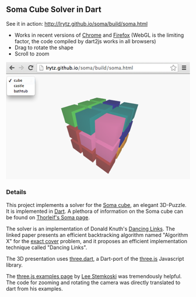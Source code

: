 ## Soma Cube Solver in Dart

See it in action: http://lrytz.github.io/soma/build/soma.html

* Works in recent versions of [Chrome](https://www.google.com/chrome/) and [Firefox](http://www.mozilla.org/firefox/)
  (WebGL is the limiting factor, the code compiled by dart2js works in all browsers)
* Drag to rotate the shape
* Scroll to zoom

![Screenshot](screenshot.png)

### Details

This project implements a solver for the [Soma cube](http://en.wikipedia.org/wiki/Soma_cube), an elegant
3D-Puzzle. It is implemented in [Dart](https://www.dartlang.org/). A plethora of information on the Soma cube
can be found on [Thorleif's Soma page](http://www.fam-bundgaard.dk/SOMA/SOMA.HTM).

The solver is an implementation of Donald Knuth's [Dancing Links](http://arxiv.org/pdf/cs/0011047v1.pdf). The
linked paper presents an efficient backtracking algorithm named "Algorithm X" for the
[exact cover](http://en.wikipedia.org/wiki/Exact_cover) problem, and it proposes an efficient implementation
technique called "Dancing Links".

The 3D presentation uses [three.dart](http://threedart.github.io/three.dart/), a Dart-port of the
[three.js](http://threejs.org/) Javascript library.

The [three.js examples page](http://stemkoski.github.io/Three.js/) by
[Lee Stemkoski](http://home.adelphi.edu/~stemkoski/) was tremendously helpful. The code for zooming and rotating
the camera was directly translated to dart from his examples.
